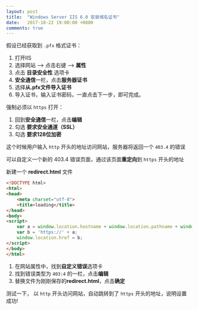 ```yaml
---
layout: post
title:  "Windows Server IIS 6.0 安装域名证书"
date:   2017-10-22 19:00:00 +0800
comments: true
---
```


假设已经获取到 `.pfx` 格式证书：

1. 打开IIS
2. 选择网站 --> 点击右键 --> **属性**
3. 点击 **目录安全性** 选项卡
4. **安全通信**一栏，点击**服务器证书**
5. 选择**从.pfx文件导入证书**
6. 导入证书，输入证书密码，一直点击下一步，即可完成。

强制必须以 `https` 打开：

1. 回到**安全通信**一栏，点击**编辑**
2. 勾选 **要求安全通道（SSL）**
3. 勾选 **要求128位加密**

这个时候用户输入 `http` 开头的地址访问网站，服务器将返回一个 `403.4` 的错误

可以自定义一个新的 403.4 错误页面，通过该页面**重定向**到 `https` 开头的地址

新建一个 **redirect.html** 文件

```html
<!DOCTYPE html>
<html>
<head>
	<meta charset="utf-8">
	<title>loading</title>
</head>
<body>
<script>
	var a = window.location.hostname + window.location.pathname + window.location.search;
	var b = 'https://' + a;
	window.location.href = b;
</script>
</body>
</html>
```

1. 在网站属性中，找到**自定义错误**选项卡
2. 找到错误类型为 `403:4` 的一栏，点击**编辑**
3. 替换文件为刚刚保存的**redirect.html**，点击**确定**

测试一下， 以 `http` 开头访问网站，自动跳转到了 `https` 开头的地址，说明设置成功!